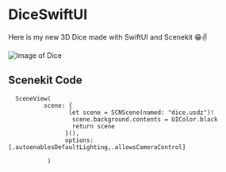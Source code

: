 # DiceSwiftUI
Here is my new 3D Dice made with SwiftUI and Scenekit 😁✌️

![Image of Dice]()

## Scenekit Code
```
  SceneView(
          scene: {
                 let scene = SCNScene(named: "dice.usdz")!
                  scene.background.contents = UIColor.black
                  return scene
                }(),
                options: [.autoenablesDefaultLighting,.allowsCameraControl]
                
           )
```
